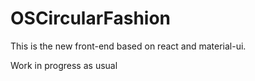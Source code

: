 # OSCircularFashion

This is the new front-end based on react and material-ui.

Work in progress as usual